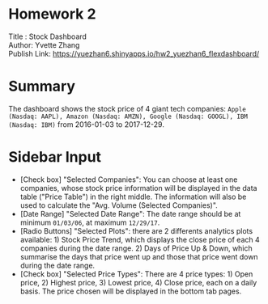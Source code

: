 # Homework 2

Title : Stock Dashboard\
Author: Yvette Zhang\
Publish Link: https://yuezhan6.shinyapps.io/hw2_yuezhan6_flexdashboard/

# Summary

The dashboard shows the stock price of 4 giant tech companies: `Apple (Nasdaq: AAPL), Amazon (Nasdaq: AMZN), Google (Nasdaq: GOOGL), IBM (Nasdaq: IBM)` from 2016-01-03 to 2017-12-29.

# Sidebar Input

* [Check box] "Selected Companies": You can choose at least one companies, whose stock price information will be displayed in the data table ("Price Table") in the right middle. The information will also be used to calculate the "Avg. Volume (Selected Companies)".
* [Date Range] "Selected Date Range": The date range should be at minimum `01/03/06`, at maximum `12/29/17`.
* [Radio Buttons] "Selected Plots": there are 2 differents analytics plots available: 1) Stock Price Trend, which displays the close price of each 4 companies during the date range. 2) Days of Price Up & Down, which summarise the days that price went up and those that price went down during the date range.
* [Check box] "Selected Price Types": There are 4 price types: 1) Open price, 2) Highest price, 3) Lowest price, 4) Close price, each on a daily basis. The price chosen will be displayed in the bottom tab pages.
